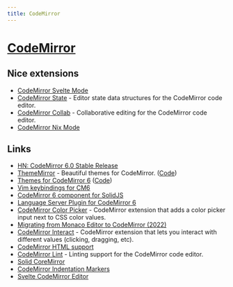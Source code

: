 ```yaml
---
title: CodeMirror
---
```


# [CodeMirror](https://codemirror.net/)

## Nice extensions

- [CodeMirror Svelte Mode](https://github.com/replit/codemirror-lang-svelte)
- [CodeMirror State](https://github.com/codemirror/state) - Editor state data structures for the CodeMirror code editor.
- [CodeMirror Collab](https://github.com/codemirror/collab) - Collaborative editing for the CodeMirror code editor.
- [CodeMirror Nix Mode](https://github.com/replit/codemirror-lang-nix)

## Links

- [HN: CodeMirror 6.0 Stable Release](https://news.ycombinator.com/item?id=31666186)
- [ThemeMirror](https://thememirror.net/) - Beautiful themes for CodeMirror. ([Code](https://github.com/vadimdemedes/thememirror))
- [Themes for CodeMirror 6](https://cm6-themes.netlify.app/) ([Code](https://github.com/craftzdog/cm6-themes))
- [Vim keybindings for CM6](https://github.com/replit/codemirror-vim)
- [CodeMirror 6 component for SolidJS](https://github.com/nimeshnayaju/solid-codemirror)
- [Language Server Plugin for CodeMirror 6](https://github.com/FurqanSoftware/codemirror-languageserver)
- [CodeMirror Color Picker](https://github.com/replit/Codemirror-CSS-color-picker) - CodeMirror extension that adds a color picker input next to CSS color values.
- [Migrating from Monaco Editor to CodeMirror (2022)](https://about.sourcegraph.com/blog/migrating-monaco-codemirror)
- [CodeMirror Interact](https://github.com/replit/codemirror-interact) - CodeMirror extension that lets you interact with different values (clicking, dragging, etc).
- [CodeMirror HTML support](https://github.com/codemirror/lang-html)
- [CodeMirror Lint](https://github.com/codemirror/lint) - Linting support for the CodeMirror code editor.
- [Solid CoreMirror](https://github.com/riccardoperra/solid-codemirror)
- [CodeMirror Indentation Markers](https://github.com/replit/codemirror-indentation-markers)
- [Svelte CodeMirror Editor](https://github.com/touchifyapp/svelte-codemirror-editor)
